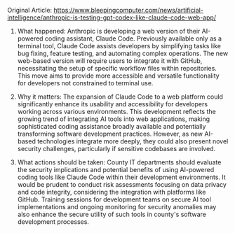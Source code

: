 Original Article: https://www.bleepingcomputer.com/news/artificial-intelligence/anthropic-is-testing-gpt-codex-like-claude-code-web-app/

1) What happened: Anthropic is developing a web version of their AI-powered coding assistant, Claude Code. Previously available only as a terminal tool, Claude Code assists developers by simplifying tasks like bug fixing, feature testing, and automating complex operations. The new web-based version will require users to integrate it with GitHub, necessitating the setup of specific workflow files within repositories. This move aims to provide more accessible and versatile functionality for developers not constrained to terminal use.

2) Why it matters: The expansion of Claude Code to a web platform could significantly enhance its usability and accessibility for developers working across various environments. This development reflects the growing trend of integrating AI tools into web applications, making sophisticated coding assistance broadly available and potentially transforming software development practices. However, as new AI-based technologies integrate more deeply, they could also present novel security challenges, particularly if sensitive codebases are involved.

3) What actions should be taken: County IT departments should evaluate the security implications and potential benefits of using AI-powered coding tools like Claude Code within their development environments. It would be prudent to conduct risk assessments focusing on data privacy and code integrity, considering the integration with platforms like GitHub. Training sessions for development teams on secure AI tool implementations and ongoing monitoring for security anomalies may also enhance the secure utility of such tools in county's software development processes.